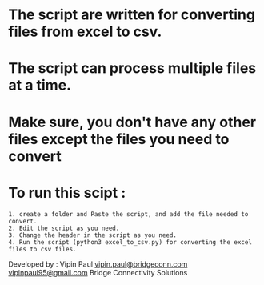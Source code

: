 # The script are written for converting files from excel to csv.

# The script can process multiple files at a time.

# Make sure, you don't have any other files except the files you need to convert 

# To run this scipt :
	1. create a folder and Paste the script, and add the file needed to convert.
	2. Edit the script as you need.
	3. Change the header in the script as you need.
	4. Run the script (python3 excel_to_csv.py) for converting the excel files to csv files.


Developed by : Vipin Paul 
vipin.paul@bridgeconn.com 
vipinpaul95@gmail.com
Bridge Connectivity Solutions
